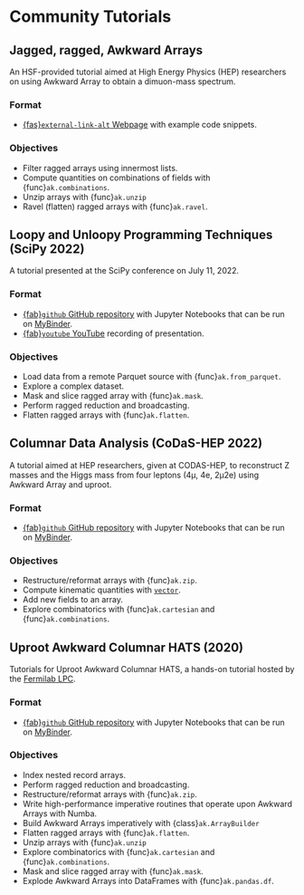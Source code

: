 # Community Tutorials

## Jagged, ragged, Awkward Arrays
An HSF-provided tutorial aimed at High Energy Physics (HEP) researchers on using Awkward Array to obtain a dimuon-mass spectrum.

### Format
- [{fas}`external-link-alt` Webpage](https://hsf-training.github.io/hsf-training-scikit-hep-webpage/04-awkward/index.html) with example code snippets.

### Objectives
- Filter ragged arrays using innermost lists.
- Compute quantities on combinations of fields with {func}`ak.combinations`.
- Unzip arrays with {func}`ak.unzip`
- Ravel (flatten) ragged arrays with {func}`ak.ravel`.

## Loopy and Unloopy Programming Techniques (SciPy 2022)
A tutorial presented at the SciPy conference on July 11, 2022.

### Format
- [{fab}`github` GitHub repository](https://github.com/jpivarski-talks/2022-07-11-scipy-loopy-tutorial)
 with Jupyter Notebooks that can be run on [MyBinder](https://mybinder.org/).
- [{fab}`youtube` YouTube](https://www.youtube.com/watch?v=Dovyd72eD70) recording of presentation.

### Objectives
- Load data from a remote Parquet source with {func}`ak.from_parquet`.
- Explore a complex dataset.
- Mask and slice ragged array with {func}`ak.mask`.
- Perform ragged reduction and broadcasting.
- Flatten ragged arrays with {func}`ak.flatten`.

## Columnar Data Analysis (CoDaS-HEP 2022)
A tutorial aimed at HEP researchers, given at CODAS-HEP, to reconstruct Z masses and the Higgs mass from four leptons (4μ, 4e, 2μ2e) using Awkward Array and uproot.

### Format
- [{fab}`github` GitHub repository](https://github.com/jpivarski-talks/2022-08-03-codas-hep-columnar-tutorial)  with Jupyter Notebooks that can be run on [MyBinder](https://mybinder.org/).
 
### Objectives
- Restructure/reformat arrays with {func}`ak.zip`.
- Compute kinematic quantities with [`vector`](https://github.com/scikit-hep/vector).
- Add new fields to an array.
- Explore combinatorics with {func}`ak.cartesian` and {func}`ak.combinations`.

## Uproot Awkward Columnar HATS (2020)
Tutorials for Uproot Awkward Columnar HATS, a hands-on tutorial hosted by the [Fermilab LPC](https://lpc.fnal.gov/).

### Format
- [{fab}`github` GitHub repository](https://github.com/jpivarski-talks/2020-06-08-uproot-awkward-columnar-hats)  with Jupyter Notebooks that can be run on [MyBinder](https://mybinder.org/).
 
### Objectives
- Index nested record arrays.
- Perform ragged reduction and broadcasting.
- Restructure/reformat arrays with {func}`ak.zip`.
- Write high-performance imperative routines that operate upon Awkward Arrays with Numba.
- Build Awkward Arrays imperatively with {class}`ak.ArrayBuilder`
- Flatten ragged arrays with {func}`ak.flatten`.
- Unzip arrays with {func}`ak.unzip`
- Explore combinatorics with {func}`ak.cartesian` and {func}`ak.combinations`.
- Mask and slice ragged array with {func}`ak.mask`.
- Explode Awkward Arrays into DataFrames with {func}`ak.pandas.df`.
